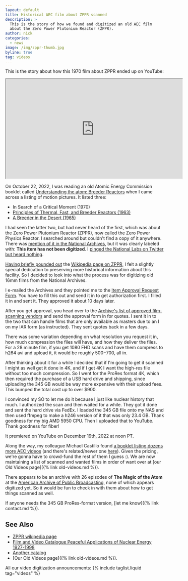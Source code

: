 ```yaml
---
layout: default
title: Historical AEC film about ZPPR scanned
description: >
  This is the story of how we found and digitized an old AEC film
  about the Zero Power Plutonium Reactor (ZPPR).
author: nick
categories:
  - news
image: /img/zppr-thumb.jpg
byline: true
tag: videos
---
```


<div class="row">
<div class="col-md-8" markdown="1">

This is the story about how this 1970 film about ZPPR ended up on YouTube:

<iframe width="560" height="315" src="https://www.youtube.com/embed/jmvbbRRYb6k" 
allow="autoplay; encrypted-media" allowfullscreen></iframe>

On October 22, 2022, I was reading an old Atomic Energy Commission booklet
called [Understanding the atom: Breeder
Reactors](https://babel.hathitrust.org/cgi/pt?id=umn.31951d03596374f&view=1up&seq=49) when I came
across a listing of motion pictures. It listed three:

- In Search of a Critical Moment (1970)
- [Principles of Thermal, Fast, and Breeder Reactors (1963)](https://www.youtube.com/watch?v=YsZE_YhUXh4)
- [A Breeder in the Desert (1965)](https://www.youtube.com/watch?v=Y4Ks2TA8h4M)

I had seen the latter two, but had never heard of the first, which was about the
Zero Power Plutonium Reactor (ZPPR), now called the Zero Power Physics Reactor.
I searched around but couldn't find a copy of it anywhere. There was [mention of it
in the National Archives](https://catalog.archives.gov/id/88308), but it was
clearly labeled with: **This item has not been digitized**. I [pinged the
National Labs on Twitter but heard
nothing](https://twitter.com/whatisnuclear/status/1584024975518093314).

[Having
briefly pounded out](https://en.wikipedia.org/w/index.php?title=Zero_Power_Physics_Reactor&diff=prev&oldid=1025855316)
the [Wikipedia page on
ZPPR,](https://en.wikipedia.org/wiki/Zero_Power_Physics_Reactor) I felt a
slightly special dedication to preserving more historical information about this
facility. So I decided to look into what the process was for digitizing old
16mm films from the National Archives.

I e-mailed the Archives and they pointed me to the [Item Approval Request
Form](https://www.archives.gov/research/order/item-approval-form.html). You
have to fill this out and send it in to get authorization first. I filled it in
and sent it. They approved it about 10 days later.

After you get approval, you head over to the [Archive's list of approved
film-scanning
vendors](https://www.archives.gov/research/motion-pictures/vendors) and send the
approval form in for quotes. I sent it in to the two that can handle films that
are only available as masters due to an I on my IAR form (as instructed). They
sent quotes back in a few days.

There was some variation depending on what resolution you request it in, how
much compression the files will have, and how they deliver the files. For a 28
minute film, if you get 1080 FHD scans and have them compress to h264 avi and
upload it, it would be roughly $500-$700, all in.

After thinking about it for a while I decided that if I'm going to get it
scanned I might as well get it done in 4K, and if I get 4K I want the high-res
file without too much compression. So I went for the ProRes format 4K, which
then required the purchase of a USB hard drive and shipping, since uploading
the 345 GB would be way more expensive with their upload fees. This bumped
the total cost up to over $900.

I convinced my SO to let me do it because I just like nuclear history that much.
I authorized the scan and then waited for a while. They got it done and sent the
hard drive via FedEx. I loaded the 345 GB file onto my NAS and then used ffmpeg
to make a h246 version of it that was only 23.4 GB. Thank goodness for my big
AMD 5950 CPU. Then I uploaded that to YouTube. Thank goodness for fiber!

It premiered on YouTube on December 19th, 2022 at noon PT.

Along the way, my colleague Michael Castillo found [a booklet listing dozens
more AEC
videos](https://archive.org/details/16mmfilmcombined00usatrich/mode/2up?view=theater)
(and there's related/newer one
[here](https://babel.hathitrust.org/cgi/pt?id=coo.31924004286914)). Given the
pricing, we're gonna have to crowd-fund the rest of them I guess :).
We are now maintaining a list of scanned and wanted films in order of want over at
[our Old Videos page]({% link old-videos.md %}).

There appears to be an archive with 26 episodes of
**The Magic of the Atom** at the [American Archive of Public Broadcasting](https://americanarchive.org/catalog?f%5Baccess_types%5D%5B%5D=all&f%5Bseries_titles%5D%5B%5D=The+Magic+of+the+Atom&per_page=50&sort=episode_number_sort+asc), none of which appears digitized yet. So it would be fun to check in with them about how to get things scanned as well.

If anyone needs the 345 GB ProRes-format version, [let me know]({% link contact.md %}).

## See Also

- [ZPPR wikipedia page](https://en.wikipedia.org/wiki/Zero_Power_Physics_Reactor)
- [Film and Video Catalogue Peaceful Applications of Nuclear Energy 1927-1998](https://inis.iaea.org/collection/NCLCollectionStore/_Public/30/018/30018866.pdf)
- [Another catalog](https://files.eric.ed.gov/fulltext/ED067128.pdf)
- [Our Old Videos page]({% link old-videos.md %}).

All our video digitization announcements:
{% include taglist.liquid tag="videos" %}

</div>
</div>
